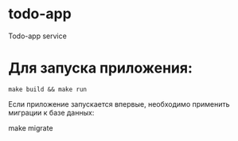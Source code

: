 # todo-app
Todo-app service

# Для запуска приложения:
```
make build && make run

```
Если приложение запускается впервые, необходимо применить миграции к базе данных:

make migrate